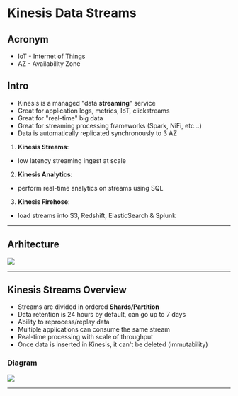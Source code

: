 # Kinesis Data Streams

## Acronym
* IoT - Internet of Things
* AZ - Availability Zone

## Intro
* Kinesis is a managed "data **streaming**" service
* Great for application logs, metrics, IoT, clickstreams
* Great for "real-time" big data
* Great for streaming processing frameworks (Spark, NiFi, etc...)
* Data is automatically replicated synchronously to 3 AZ
1) **Kinesis Streams**: 
  * low latency streaming ingest at scale
2) **Kinesis Analytics**: 
  * perform real-time analytics on streams using SQL
3) **Kinesis Firehose**:
  * load streams into S3, Redshift, ElasticSearch & Splunk
  
---

## Arhitecture
[<img src="https://i.imgur.com/B4EQSFg.png">](https://i.imgur.com/B4EQSFg.png)

---

## Kinesis Streams Overview
* Streams are divided in ordered **Shards/Partition**
* Data retention is 24 hours by default, can go up to 7 days
* Ability to reprocess/replay data
* Multiple applications can consume the same stream
* Real-time processing with scale of throughput
* Once data is inserted in Kinesis, it can't be deleted (immutability)

### Diagram
[<img src="https://i.imgur.com/pdDb9Po.png">](https://i.imgur.com/pdDb9Po.png)

---

## 
